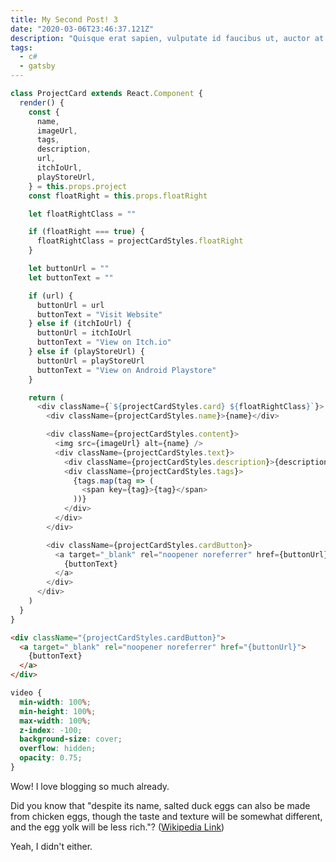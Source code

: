 ```yaml
---
title: My Second Post! 3
date: "2020-03-06T23:46:37.121Z"
description: "Quisque erat sapien, vulputate id faucibus ut, auctor at lorem. In vestibulum lectus tortor, id tristique orci euismod vitae. Nulla vel dui placerat, congue dolor sed, dapibus lacus. Maecenas purus magna, rhoncus eget libero sed, porta auctor ex. Nunc iaculis pellentesque libero. Fusce eget pretium est. Aenean vel lectus scelerisque, sagittis odio eget, congue orci."
tags:
  - c#
  - gatsby
---
```


```javascript
class ProjectCard extends React.Component {
  render() {
    const {
      name,
      imageUrl,
      tags,
      description,
      url,
      itchIoUrl,
      playStoreUrl,
    } = this.props.project
    const floatRight = this.props.floatRight

    let floatRightClass = ""

    if (floatRight === true) {
      floatRightClass = projectCardStyles.floatRight
    }

    let buttonUrl = ""
    let buttonText = ""

    if (url) {
      buttonUrl = url
      buttonText = "Visit Website"
    } else if (itchIoUrl) {
      buttonUrl = itchIoUrl
      buttonText = "View on Itch.io"
    } else if (playStoreUrl) {
      buttonUrl = playStoreUrl
      buttonText = "View on Android Playstore"
    }

    return (
      <div className={`${projectCardStyles.card} ${floatRightClass}`}>
        <div className={projectCardStyles.name}>{name}</div>

        <div className={projectCardStyles.content}>
          <img src={imageUrl} alt={name} />
          <div className={projectCardStyles.text}>
            <div className={projectCardStyles.description}>{description}</div>
            <div className={projectCardStyles.tags}>
              {tags.map(tag => (
                <span key={tag}>{tag}</span>
              ))}
            </div>
          </div>
        </div>

        <div className={projectCardStyles.cardButton}>
          <a target="_blank" rel="noopener noreferrer" href={buttonUrl}>
            {buttonText}
          </a>
        </div>
      </div>
    )
  }
}
```

```html
<div className="{projectCardStyles.cardButton}">
  <a target="_blank" rel="noopener noreferrer" href="{buttonUrl}">
    {buttonText}
  </a>
</div>
```

```css
video {
  min-width: 100%;
  min-height: 100%;
  max-width: 100%;
  z-index: -100;
  background-size: cover;
  overflow: hidden;
  opacity: 0.75;
}
```

Wow! I love blogging so much already.

Did you know that "despite its name, salted duck eggs can also be made from
chicken eggs, though the taste and texture will be somewhat different, and the
egg yolk will be less rich."?
([Wikipedia Link](http://en.wikipedia.org/wiki/Salted_duck_egg))

Yeah, I didn't either.
